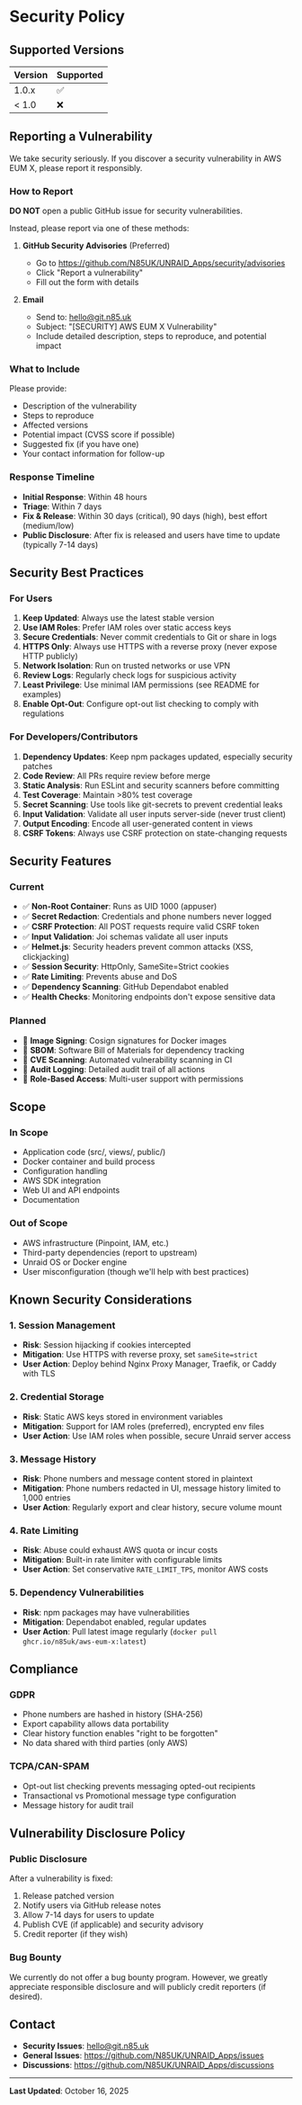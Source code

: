 # Security Policy

## Supported Versions

| Version | Supported          |
| ------- | ------------------ |
| 1.0.x   | :white_check_mark: |
| < 1.0   | :x:                |

## Reporting a Vulnerability

We take security seriously. If you discover a security vulnerability in AWS EUM X, please report it responsibly.

### How to Report

**DO NOT** open a public GitHub issue for security vulnerabilities.

Instead, please report via one of these methods:

1. **GitHub Security Advisories** (Preferred)
   - Go to https://github.com/N85UK/UNRAID_Apps/security/advisories
   - Click "Report a vulnerability"
   - Fill out the form with details

2. **Email**
   - Send to: hello@git.n85.uk
   - Subject: "[SECURITY] AWS EUM X Vulnerability"
   - Include detailed description, steps to reproduce, and potential impact

### What to Include

Please provide:

- Description of the vulnerability
- Steps to reproduce
- Affected versions
- Potential impact (CVSS score if possible)
- Suggested fix (if you have one)
- Your contact information for follow-up

### Response Timeline

- **Initial Response**: Within 48 hours
- **Triage**: Within 7 days
- **Fix & Release**: Within 30 days (critical), 90 days (high), best effort (medium/low)
- **Public Disclosure**: After fix is released and users have time to update (typically 7-14 days)

## Security Best Practices

### For Users

1. **Keep Updated**: Always use the latest stable version
2. **Use IAM Roles**: Prefer IAM roles over static access keys
3. **Secure Credentials**: Never commit credentials to Git or share in logs
4. **HTTPS Only**: Always use HTTPS with a reverse proxy (never expose HTTP publicly)
5. **Network Isolation**: Run on trusted networks or use VPN
6. **Review Logs**: Regularly check logs for suspicious activity
7. **Least Privilege**: Use minimal IAM permissions (see README for examples)
8. **Enable Opt-Out**: Configure opt-out list checking to comply with regulations

### For Developers/Contributors

1. **Dependency Updates**: Keep npm packages updated, especially security patches
2. **Code Review**: All PRs require review before merge
3. **Static Analysis**: Run ESLint and security scanners before committing
4. **Test Coverage**: Maintain >80% test coverage
5. **Secret Scanning**: Use tools like git-secrets to prevent credential leaks
6. **Input Validation**: Validate all user inputs server-side (never trust client)
7. **Output Encoding**: Encode all user-generated content in views
8. **CSRF Tokens**: Always use CSRF protection on state-changing requests

## Security Features

### Current

- ✅ **Non-Root Container**: Runs as UID 1000 (appuser)
- ✅ **Secret Redaction**: Credentials and phone numbers never logged
- ✅ **CSRF Protection**: All POST requests require valid CSRF token
- ✅ **Input Validation**: Joi schemas validate all user inputs
- ✅ **Helmet.js**: Security headers prevent common attacks (XSS, clickjacking)
- ✅ **Session Security**: HttpOnly, SameSite=Strict cookies
- ✅ **Rate Limiting**: Prevents abuse and DoS
- ✅ **Dependency Scanning**: GitHub Dependabot enabled
- ✅ **Health Checks**: Monitoring endpoints don't expose sensitive data

### Planned

- 🚧 **Image Signing**: Cosign signatures for Docker images
- 🚧 **SBOM**: Software Bill of Materials for dependency tracking
- 🚧 **CVE Scanning**: Automated vulnerability scanning in CI
- 🚧 **Audit Logging**: Detailed audit trail of all actions
- 🚧 **Role-Based Access**: Multi-user support with permissions

## Scope

### In Scope

- Application code (src/, views/, public/)
- Docker container and build process
- Configuration handling
- AWS SDK integration
- Web UI and API endpoints
- Documentation

### Out of Scope

- AWS infrastructure (Pinpoint, IAM, etc.)
- Third-party dependencies (report to upstream)
- Unraid OS or Docker engine
- User misconfiguration (though we'll help with best practices)

## Known Security Considerations

### 1. Session Management

- **Risk**: Session hijacking if cookies intercepted
- **Mitigation**: Use HTTPS with reverse proxy, set `sameSite=strict`
- **User Action**: Deploy behind Nginx Proxy Manager, Traefik, or Caddy with TLS

### 2. Credential Storage

- **Risk**: Static AWS keys stored in environment variables
- **Mitigation**: Support for IAM roles (preferred), encrypted env files
- **User Action**: Use IAM roles when possible, secure Unraid server access

### 3. Message History

- **Risk**: Phone numbers and message content stored in plaintext
- **Mitigation**: Phone numbers redacted in UI, message history limited to 1,000 entries
- **User Action**: Regularly export and clear history, secure volume mount

### 4. Rate Limiting

- **Risk**: Abuse could exhaust AWS quota or incur costs
- **Mitigation**: Built-in rate limiter with configurable limits
- **User Action**: Set conservative `RATE_LIMIT_TPS`, monitor AWS costs

### 5. Dependency Vulnerabilities

- **Risk**: npm packages may have vulnerabilities
- **Mitigation**: Dependabot enabled, regular updates
- **User Action**: Pull latest image regularly (`docker pull ghcr.io/n85uk/aws-eum-x:latest`)

## Compliance

### GDPR

- Phone numbers are hashed in history (SHA-256)
- Export capability allows data portability
- Clear history function enables "right to be forgotten"
- No data shared with third parties (only AWS)

### TCPA/CAN-SPAM

- Opt-out list checking prevents messaging opted-out recipients
- Transactional vs Promotional message type configuration
- Message history for audit trail

## Vulnerability Disclosure Policy

### Public Disclosure

After a vulnerability is fixed:

1. Release patched version
2. Notify users via GitHub release notes
3. Allow 7-14 days for users to update
4. Publish CVE (if applicable) and security advisory
5. Credit reporter (if they wish)

### Bug Bounty

We currently do not offer a bug bounty program. However, we greatly appreciate responsible disclosure and will publicly credit reporters (if desired).

## Contact

- **Security Issues**: hello@git.n85.uk
- **General Issues**: https://github.com/N85UK/UNRAID_Apps/issues
- **Discussions**: https://github.com/N85UK/UNRAID_Apps/discussions

---

**Last Updated**: October 16, 2025
